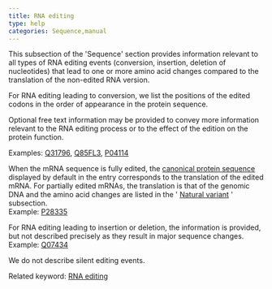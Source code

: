 ```yaml
---
title: RNA editing
type: help
categories: Sequence,manual
---
```


This subsection of the 'Sequence' section provides information relevant to all types of RNA editing events (conversion, insertion, deletion of nucleotides) that lead to one or more amino acid changes compared to the translation of the non-edited RNA version.

For RNA editing leading to conversion, we list the positions of the edited codons in the order of appearance in the protein sequence.

Optional free text information may be provided to convey more information relevant to the RNA editing process or to the effect of the edition on the protein function.

Examples: [Q31796](https://www.uniprot.org/uniprotkb/Q31796#sequences), [Q85FL3](https://www.uniprot.org/uniprotkb/Q85FL3#sequences), [P04114](https://www.uniprot.org/uniprotkb/P04114#sequences)

When the mRNA sequence is fully edited, the [canonical protein sequence](https://www.uniprot.org/help/canonical%5Fand%5Fisoforms) displayed by default in the entry corresponds to the translation of the edited mRNA. For partially edited mRNAs, the translation is that of the genomic DNA and the amino acid changes are listed in the ' [Natural variant](https://www.uniprot.org/help/variant) ' subsection.  
Example: [P28335](https://www.uniprot.org/uniprotkb/P28335#sequences)

For RNA editing leading to insertion or deletion, the information is provided, but not described precisely as they result in major sequence changes.  
Example: [Q07434](https://www.uniprot.org/uniprotkb/Q07434#sequences)

We do not describe silent editing events.

Related keyword: [RNA editing](https://www.uniprot.org/keywords/691)
